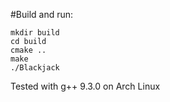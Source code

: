 #Build and run:
```
mkdir build
cd build
cmake ..
make
./Blackjack
```
Tested with g++ 9.3.0 on Arch Linux
